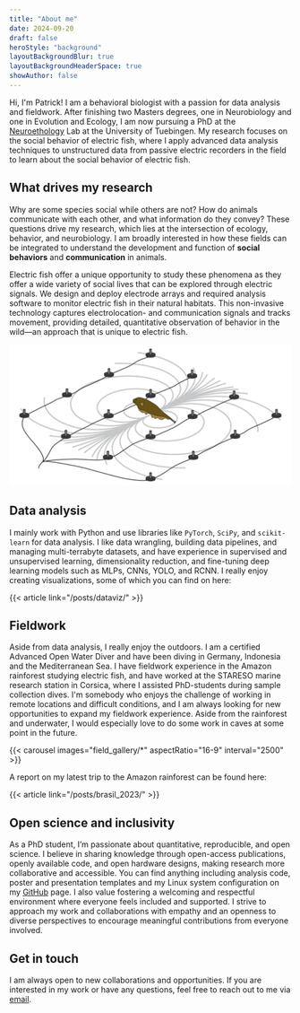 ```yaml
---
title: "About me"
date: 2024-09-20
draft: false
heroStyle: "background"
layoutBackgroundBlur: true
layoutBackgroundHeaderSpace: true
showAuthor: false
---
```


Hi, I'm Patrick! I am a behavioral biologist with a passion for data analysis
and fieldwork. After finishing two Masters degrees, one in Neurobiology and one
in Evolution and Ecology, I am now pursuing a PhD at the
[Neuroethology](https://uni-tuebingen.de/en/fakultaeten/mathematisch-naturwissenschaftliche-fakultaet/fachbereiche/biologie/institute/neurobiologie/lehrbereiche/neuroethology/)
Lab at the University of Tuebingen. My research focuses on the social behavior
of electric fish, where I apply advanced data analysis techniques to
unstructured data from passive electric recorders in the field to learn about
the social behavior of electric fish.

## What drives my research

Why are some species social while others are not? How do animals communicate
with each other, and what information do they convey? These questions drive my
research, which lies at the intersection of ecology, behavior, and
neurobiology. I am broadly interested in how these fields can be integrated to
understand the development and function of **social behaviors** and **communication**
in animals.

Electric fish offer a unique opportunity to study these phenomena as they offer
a wide variety of social lives that can be explored through electric signals.
We design and deploy electrode arrays and required analysis software to monitor
electric fish in their natural habitats. This non-invasive technology captures
electrolocation- and communication signals and tracks movement, providing
detailed, quantitative observation of behavior in the wild—an approach that is
unique to electric fish.

![](fishgrid.svg "Electrode grid recording the electric field of a fish. Modified after [Henninger et al. 2018](https://www.jneurosci.org/content/38/24/5456)")

## Data analysis

I mainly work with Python and use libraries like `PyTorch`, `SciPy`, and
`scikit-learn` for data analysis. I like data wrangling, building data
pipelines, and managing multi-terrabyte datasets, and have experience in
supervised and unsupervised learning, dimensionality reduction, and fine-tuning
deep learning models such as MLPs, CNNs, YOLO, and RCNN. I really enjoy
creating visualizations, some of which you can find on here:

{{< article link="/posts/dataviz/" >}}

## Fieldwork

Aside from data analysis, I really enjoy the outdoors. I am a certified
Advanced Open Water Diver and have been diving in Germany, Indonesia and the
Mediterranean Sea. I have fieldwork experience in the Amazon rainforest
studying electric fish, and have worked at the STARESO marine research station
in Corsica, where I assisted PhD-students during sample collection dives. I'm
somebody who enjoys the challenge of working in remote locations and difficult
conditions, and I am always looking for new opportunities to expand my
fieldwork experience. Aside from the rainforest and underwater, I would
especially love to do some work in caves at some point in the future.

{{< carousel images="field_gallery/*" aspectRatio="16-9" interval="2500" >}}

A report on my latest trip to the Amazon rainforest can be found here:

{{< article link="/posts/brasil_2023/" >}}

## Open science and inclusivity

As a PhD student, I’m passionate about quantitative, reproducible, and open
science. I believe in sharing knowledge through open-access publications,
openly available code, and open hardware designs, making research more
collaborative and accessible. You can find anything including analysis code,
poster and presentation templates and my Linux system configuration on my
[GitHub](https://github.com/weygoldt) page. I also value fostering a welcoming
and respectful environment where everyone feels included and supported. I
strive to approach my work and collaborations with empathy and an openness to
diverse perspectives to encourage meaningful contributions from everyone
involved.

## Get in touch

I am always open to new collaborations and opportunities. If you are interested
in my work or have any questions, feel free to reach out to me via
[email](mailto:patrick.weygoldt@uni-tuebingen.de).
